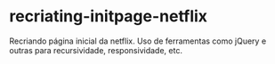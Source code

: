 # recriating-initpage-netflix
 Recriando página inicial da netflix. Uso de ferramentas como jQuery e outras para recursividade, responsividade, etc.
